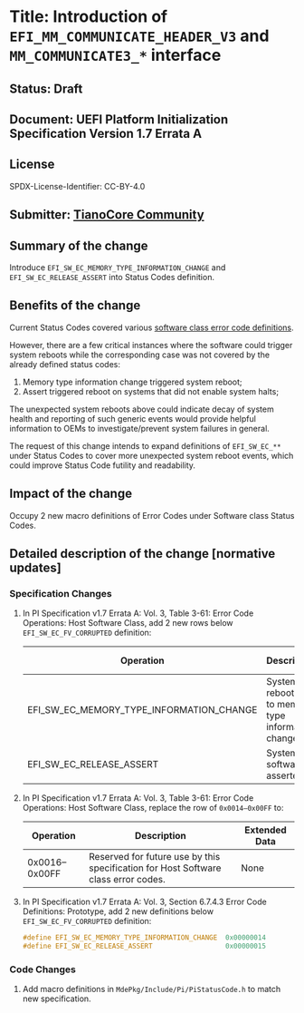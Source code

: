 # Title: Introduction of `EFI_MM_COMMUNICATE_HEADER_V3` and `MM_COMMUNICATE3_*` interface

## Status: Draft

## Document: UEFI Platform Initialization Specification Version 1.7 Errata A

## License

SPDX-License-Identifier: CC-BY-4.0

## Submitter: [TianoCore Community](https://www.tianocore.org)

## Summary of the change

Introduce `EFI_SW_EC_MEMORY_TYPE_INFORMATION_CHANGE` and `EFI_SW_EC_RELEASE_ASSERT` into Status Codes definition.

## Benefits of the change

Current Status Codes covered various [software class error code definitions](https://github.com/tianocore/edk2/blob/master/MdePkg/Include/Pi/PiStatusCode.h).

However, there are a few critical instances where the software could trigger system reboots while the corresponding case was not covered by the already defined status codes:

1. Memory type information change triggered system reboot;
2. Assert triggered reboot on systems that did not enable system halts;

The unexpected system reboots above could indicate decay of system health and reporting of such generic events would provide helpful information to OEMs to investigate/prevent system failures in general.

The request of this change intends to expand definitions of `EFI_SW_EC_**` under Status Codes to cover more unexpected system reboot events, which could improve Status Code futility and readability.

## Impact of the change

Occupy 2 new macro definitions of Error Codes under Software class Status Codes.

## Detailed description of the change [normative updates]

### Specification Changes

1. In PI Specification v1.7 Errata A: Vol. 3, Table 3-61: Error Code Operations: Host Software Class, add 2 new rows below `EFI_SW_EC_FV_CORRUPTED` definition:

    | Operation | Description | Extended Data |
    | --- | --- | --- |
    | EFI_SW_EC_MEMORY_TYPE_INFORMATION_CHANGE | System will reboot due to memory type information changes | None |
    | EFI_SW_EC_RELEASE_ASSERT | System software asserted  | None |

1. In PI Specification v1.7 Errata A: Vol. 3, Table 3-61: Error Code Operations: Host Software Class, replace the row of `0x0014–0x00FF` to:

    | Operation | Description | Extended Data |
    | --- | --- | --- |
    | 0x0016–0x00FF | Reserved for future use by this specification for Host Software class error codes. | None |

1. In PI Specification v1.7 Errata A: Vol. 3, Section 6.7.4.3 Error Code Definitions: Prototype, add 2 new definitions below `EFI_SW_EC_FV_CORRUPTED` definition:

    ```c
    #define EFI_SW_EC_MEMORY_TYPE_INFORMATION_CHANGE  0x00000014
    #define EFI_SW_EC_RELEASE_ASSERT                  0x00000015
    ```

### Code Changes

1. Add macro definitions in `MdePkg/Include/Pi/PiStatusCode.h` to match new specification.
